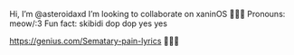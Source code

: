 Hi, I’m @asteroidaxd
I’m looking to collaborate on xaninOS 🖤🖤🖤
Pronouns: meow/:3
Fun fact: skibidi dop dop yes yes 

https://genius.com/Sematary-pain-lyrics 💯💯💯
